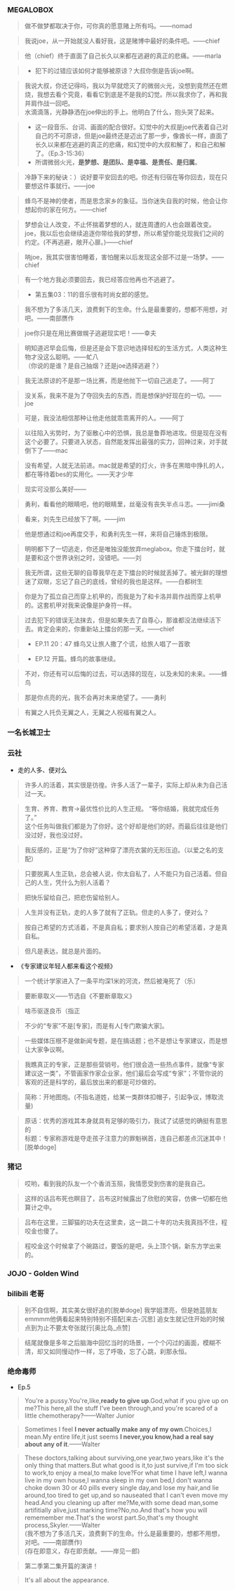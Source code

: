 ### MEGALOBOX

> 做不做梦都取决于你，可你真的愿意赌上所有吗。——nomad

> 我说joe，从一开始就没人看好我，这是赌博中最好的条件吧。——chief

> 他（chief）终于直面了自己长久以来都在逃避的真正的悲痛。——marla

> - 犯下的过错应该如何才能够被原谅？大叔你倒是告诉joe啊。

> 我说大叔，你还记得吗，我以为早就熄灭了的微弱火光，没想到竟然还在燃烧，我想去看个究竟，看看它到底是不是我的幻觉。所以我求你了，再和我并肩作战一回吧。  
水滴滴落，光静静洒在joe伸出的手上。他明白了什么，抱头哭了起来。  

> - 这一段音乐、台词、画面的配合很好。幻觉中的大叔是joe代表着自己对自己的不可原谅，但是joe最终还是迈出了那一步，像酋长一样，直面了长久以来都在逃避的真正的悲痛，和幻觉中的大叔和解了，和自己和解了。（Ep.3-15:36）
> - 所谓微弱火光，**是梦想、是团队、是幸福、是责任、是归属**。

> 冷静下来的秘诀：）说好要平安回去的吧。你还有归宿在等你回去，现在只要想这件事就行。——joe

> 蜂鸟不是神的使者，而是思念家乡的象征。当你迷失自我的时候，他会让你想起你的家在何方。——chief  

> 梦想会让人改变，不止怀揣着梦想的人，就连周遭的人也会跟着改变。joe，我以后也会继续追逐你带给我的梦想，所以希望你能兑现我们之间的约定。(不再逃避，敞开心扉。)——chief

> 呐joe，我其实很害怕睡着，害怕醒来以后发现这全部不过是一场梦。——chief

> 有一个地方我必须要回去，我已经答应他再也不逃避了。

> - 第五集03：11的音乐很有时尚女郎的感觉。

> 我不想为了多活几天，浪费剩下的生命。什么是最重要的，想都不用想，对吧。——南部赝作

> joe你只是在用比赛做幌子逃避现实吧！——幸夫

> 明知道迟早会后悔，但是还是会下意识地选择轻松的生活方式，人类这种生物才没这么聪明。——虻八  
> （你说的是谁？是自己抽烟？还是joe选择逃避？）

> 我无法原谅的不是那一场比赛，而是他抛下一切自己逃走了。——阿丁

> 没关系，我来不是为了夺回失去的东西，而是想保护好现在的一切。——joe

> 可是，我没法相信那种让他走他就乖乖离开的人。——阿丁

> 以往陷入劣势时，为了驱散心中的恐惧，我总是鲁莽地进攻。但是现在没有这个必要了。只要进入状态，自然能发挥出最强的实力，回神过来，对手就倒下了——mac

>没有希望，人就无法前进。mac就是希望的灯火，许多在黑暗中挣扎的人，都在等待着bes的实用化。——天才少年

> 现实可没那么美好——

> 勇利，看看他的眼睛吧，他的眼睛里，丝毫没有丧失半点斗志。——jimi桑

> 看来，刘先生已经放下了啊。——jim

> 他是想通过和joe再度交手，和勇利先生一样，来将自己锤炼到极限。

> 明明都下了一切逃走，你还是唯独没能放弃meglabox。你走下擂台时，就是要和这个世界诀别之时，没错吧。——刘

> 我无所谓，这些无聊的自尊我早在走下擂台的时候就丢掉了。被光鲜的理想迷了双眼，忘记了自己的底线，曾经的我也是这样。——白都树生

> 你是为了孤立自己而穿上机甲的，而我是为了和卡洛并肩作战而穿上机甲的。这套机甲对我来说像是护身符一样。

> 过去犯下的错误无法抹去，但是如果失去了自尊心，那谁都没法继续活下去。肯定会来的，你重新站上擂台的那一天。——chief

> - EP.11 20：47 蜂鸟又让旅人撒了个谎，给旅人唱了一首歌

> - EP.12 开篇。蜂鸟的故事继续。

> 不对，你还有可以后悔的过去，可以选择的现在，以及未知的未来。——蜂鸟

> 那是你点亮的光，我不会再对未来绝望了。——勇利

> 有翼之人托负无翼之人，无翼之人祝福有翼之人。

### 一名长城卫士

### 云社

- 走的人多、便对么
 
> 许多人的活着，其实很是彷徨。许多人活了一辈子，实际上却从未为自己活过一天。

> 生育、养育、教育->最优性价比的人生正规。
“等你结婚，我就完成任务了。”  
这个任务叫做我们都是为了你好。这个好却是他们的好。而最后往往是他们没过好，我也没过好。

> 我反感的，正是“为了你好”这种穿了漂亮衣裳的无形压迫。（以爱之名的支配）

> 只要脱离人生正轨，总会被人说，你太自私了，人不能只为自己活着。但自己的人生，凭什么为别人活着？

> 把快乐留给自己，把悲伤留给别人。

> 人生并没有正轨，走的人多了就有了正轨。但走的人多了，便对么？

> 按自己希望的方式活着，不是真自私；要求别人按自己的希望活着，才是真自私。

> 但凡是表达，就总是片面的。

- 《专家建议年轻人都来看这个视频》

> 一个统计学家进入了一条平均深1米的河流，然后被淹死了（乐）

> 要断章取义——节选自《不要断章取义》

> 啥币驱逐良币（指正

> 不少的“专家”不是[专家]，而是有人[专门欺骗大家]。

> 一些媒体压根不是做新闻专题，是在搞话题；也不是想让专家建议，而是想让大家争议啊。

> 我瞧真正的专家，正是那些营销号。他们很会造一些热点事件，就像“专家建议这一类”，不管画家作家企业家，他们最后会写成“专家”；不管你说的客观的还是科学的，最后放出来的都是可炒做的。

> 简称：开地图炮。(不指名道姓，给某一类群体扣帽子，引起争议，博取流量)

> 原话：优秀的游戏其本身就具有足够的吸引力，我试了试感觉的确挺有意思的  
标题：专家称游戏是夺走孩子注意力的罪魁祸首，连自己都差点沉迷其中！[脱单doge]
### 猪记

> 哎哟，看到我的队友一个个香消玉殒，我情愿受到伤害的是我自己。

> 这样的话吕布死也瞑目了，吕布这时候露出了欣慰的笑容，仿佛一切都在他算计之中。

> 吕布在这里，三脚猫的功夫在这里卖，这一跳二十年的功夫我真挡不住，程咬金也傻了。

> 程咬金这个时候拿了个碗路过，要饭的是吧，头上顶个锅，新东方学出来的。


### JOJO - Golden Wind

### bilibili 老哥

> 别不自信啊，其实美女很好追的[脱单doge]
我学姐漂亮，但是她蓝朋友emmmm他俩看起来特别特别不搭配[来古-沉思]
追女生就记住开始的时候点到为止不要太夸张就行[奥比岛_点赞]

>结尾就像是多年之后脑海中回忆当时的场景，一个个闪过的画面，模糊不清，却又如同慢动作一样，忘了呼吸，忘了心跳，刹那永恒。

### 绝命毒师

- Ep.5
> You're a pussy.You're,like,**ready to give up**.God,what if you give up on me?This here,all the stuff I've been through,and you're scared of a little chemotherapy?——Walter Junior

> Sometimes I feel **I never actually make any of my own**.Choices,I mean.My entire life,it just seems **I never,you know,had a real say about any of it**.——Walter

> These doctors,talking about surviving,one year,two years,like it's the only thing that matters.But what good is it,to just survive,if I'm too sick to work,to enjoy a meal,to make love?For what time I have left,I wanna live in my own house,I wanna  sleep in my own bed,I don't wanna choke down 30 or 40 pills every single day,and lose my hair,and lie around,too tired to get up,and so nauseated that I can't even move my head.And you cleaning up after me?Me,with some dead man,some artifitially alive,just marking time?No,no.And that's how you will rememember me.That's the worst part.So,that's my thought process,Skyler.——Walter  
>  (我不想为了多活几天，浪费剩下的生命。什么是最重要的，想都不用想，对吧。——南部赝作)  
>  (存在即意义，存在即贡献。——岸见一郎)

> 第二季第二集开篇的演讲！

> It's all about the appearance.